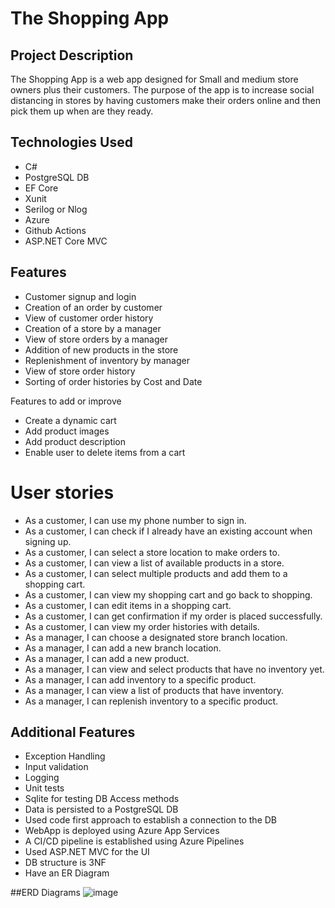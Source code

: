 # The Shopping App
## Project Description
The Shopping App is a web app designed for Small and medium store owners plus their customers. The purpose of the app is to increase social distancing in stores by having customers make their orders online and then pick them up when are they ready.
## Technologies Used
- C#
- PostgreSQL DB
- EF Core
- Xunit
- Serilog or Nlog
- Azure
- Github Actions
- ASP.NET Core MVC
## Features
- Customer signup and login
- Creation of an order by customer
- View of customer order history
- Creation of a store by a manager
- View of store orders by a manager
- Addition of new products in the store 
- Replenishment of inventory by manager
- View of store order history
- Sorting of order histories by Cost and Date

Features to add or improve
- Create a dynamic cart
- Add product images
- Add product description 
- Enable user to delete items from a cart

# User stories
- As a customer, I can use my phone number to sign in.
- As a customer, I can check if I already have an existing account when signing up.
- As a customer, I can select a store location to make orders to.
- As a customer, I can view a list of available products in a store.
- As a customer, I can select multiple products and add them to a shopping cart.
- As a customer, I can view my shopping cart and go back to shopping.
- As a customer, I can edit items in a shopping cart.
- As a customer, I can get confirmation if my order is placed successfully.
- As a customer, I can view my order histories with details.
- As a manager, I can choose a designated store branch location.
- As a manager, I can add a new branch location.
- As a manager, I can add a new product.
- As a manager, I can view and select products that have no inventory yet.
- As a manager, I can add inventory to a specific product.
- As a manager, I can view a list of products that have inventory.
- As a manager, I can replenish inventory to a specific product.

## Additional Features
- Exception Handling
- Input validation
- Logging
- Unit tests
- Sqlite for testing DB Access methods
- Data is persisted to a PostgreSQL DB
- Used code first approach to establish a connection to the DB
- WebApp is deployed using Azure App Services
- A CI/CD pipeline is established using Azure Pipelines
- Used ASP.NET MVC for the UI
- DB structure is 3NF
- Have an ER Diagram

##ERD Diagrams
![image](https://user-images.githubusercontent.com/30950839/138115637-6d3851ce-f064-4d43-a915-2a7e77f6f5da.png)




